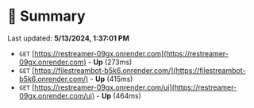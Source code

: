 # 📖 Summary
Last updated: **5/13/2024, 1:37:01 PM**

- `GET` [https://restreamer-09gx.onrender.com](https://restreamer-09gx.onrender.com) - **Up** (273ms)
- `GET` [https://filestreambot-b5k6.onrender.com/](https://filestreambot-b5k6.onrender.com/) - **Up** (415ms)
- `GET` [https://restreamer-09gx.onrender.com/ui](https://restreamer-09gx.onrender.com/ui) - **Up** (464ms)
